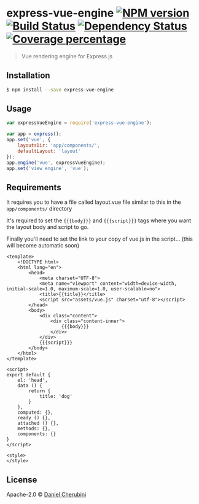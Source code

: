 
# express-vue-engine [![NPM version][npm-image]][npm-url] [![Build Status][travis-image]][travis-url] [![Dependency Status][daviddm-image]][daviddm-url] [![Coverage percentage][coveralls-image]][coveralls-url]
> Vue rendering engine for Express.js

## Installation

```sh
$ npm install --save express-vue-engine
```

## Usage

```js
var expressVueEngine = require('express-vue-engine');

var app = express();
app.set('vue', {
    layoutsDir: 'app/components/',
    defaultLayout: 'layout'
});
app.engine('vue', expressVueEngine);
app.set('view engine', 'vue');
```

## Requirements

It requires you to have a file called layout.vue file similar to this in the `app/components/` directory

It's required to set the `{{{body}}}` and `{{{script}}}` tags where you want the layout body and script to go.

Finally you'll need to set the link to your copy of vue.js in the script... (this will become automatic soon)

```vue
<template>
    <!DOCTYPE html>
    <html lang="en">
        <head>
            <meta charset="UTF-8">
            <meta name="viewport" content="width=device-width, initial-scale=1.0, maximum-scale=1.0, user-scalable=no">
            <title>{{title}}</title>
            <script src="assets/vue.js" charset="utf-8"></script>
        </head>
        <body>
            <div class="content">
                <div class="content-inner">
                    {{{body}}}
                </div>
            </div>
            {{{script}}}
        </body>
    </html>
</template>

<script>
export default {
    el: 'head',
    data () {
        return {
            title: 'dog'
        }
    },
    computed: {},
    ready () {},
    attached () {},
    methods: {},
    components: {}
}
</script>

<style>
</style>
```

## License

Apache-2.0 © [Daniel Cherubini](https://cherubini.casa)


[npm-image]: https://badge.fury.io/js/express-vue-engine.svg
[npm-url]: https://npmjs.org/package/express-vue-engine
[travis-image]: https://travis-ci.org/danmademe/express-vue-engine.svg?branch=master
[travis-url]: https://travis-ci.org/danmademe/express-vue-engine
[daviddm-image]: https://david-dm.org/danmademe/express-vue-engine.svg?theme=shields.io
[daviddm-url]: https://david-dm.org/danmademe/express-vue-engine
[coveralls-image]: https://coveralls.io/repos/danmademe/express-vue-engine/badge.svg
[coveralls-url]: https://coveralls.io/r/danmademe/express-vue-engine
